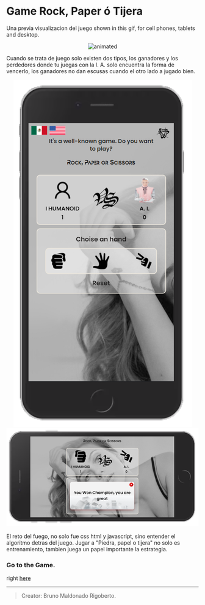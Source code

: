 # Game Rock, Paper ó Tijera
 Una previa visualizacion del juego shown in this gif, for cell phones, tablets and desktop.

<p align="center">
  <img src="./assets/rps.gif" alt="animated">
</p>

Cuando se trata de juego solo existen dos tipos, los ganadores y los perdedores donde tu juegas con la I. A. solo  encuentra la forma de vencerlo, los ganadores no dan escusas cuando el otro lado a jugado bien.

<p align = "center">
<img src="./assets/framemobile.png" alt="Start the Game">
<img src="./assets/horizontalframeone.png" alt="End the Game">
</p>

El reto del fuego, no solo fue css html y javascript, sino entender el algoritmo detras del juego. 
Jugar a "Piedra, papel o tijera" no solo es entrenamiento, tambien juega un papel importante la estrategia.
### Go to the Game.
right [here](https://brunomaldonado.github.io/App/)

------------


> Creator: Bruno Maldonado Rigoberto.

